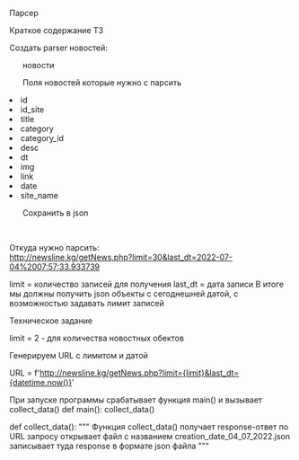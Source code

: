 Парсер

Краткое содержание ТЗ

Создать parser новостей:

<ul>новости</ul>
<ul>Поля новостей которые нужно с парсить</ul>
    <li>id</li>
    <li>id_site</li>
    <li>title</li>
    <li>category</li>
    <li>category_id</li>
    <li>desc</li>
    <li>dt</li>
    <li>img</li>
    <li>link</li>
    <li>date</li>
    <li>site_name</li>
<ul>Сохранить в json</ul></br>

Откуда нужно парсить:</br>
http://newsline.kg/getNews.php?limit=30&last_dt=2022-07-04%2007:57:33.933739</br>

limit = количество записей для получения
last_dt = дата записи
B итоге мы должны получить json объекты с сегоднешней датой, с возможностью задавать лимит записей


Техническое задание





limit = 2  -   для количества новостных обектов

Генерируем URL с лимитом и датой

URL = f'http://newsline.kg/getNews.php?limit={limit}&last_dt={datetime.now()}'

При запуске программы срабатывает функция main()  и вызывает collect_data()
def main():
    collect_data()


def collect_data():
    """
    Функция collect_data() получает response-ответ по URL запросу
    открывает файл с названием  creation_date_04_07_2022.json
    записывает туда response в формате json файла
    """
